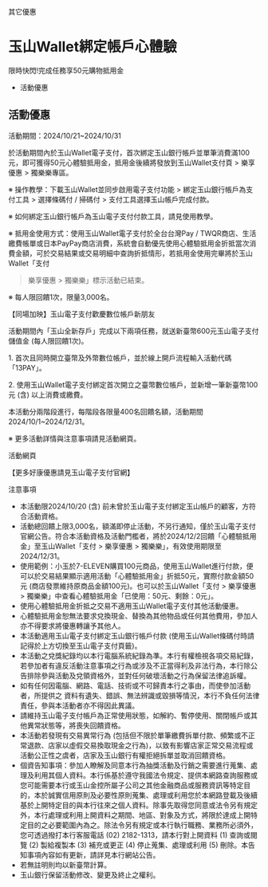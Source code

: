 其它優惠

# 玉山Wallet綁定帳戶心體驗  

限時快閃!完成任務享50元購物抵用金

  * 活動優惠

## 活動優惠

活動期間：2024/10/21~2024/10/31

於活動期間內於玉山Wallet電子支付，首次綁定玉山銀行帳戶並單筆消費滿100元，即可獲得50元心體驗抵用金，抵用金後續將發放到玉山Wallet支付頁 >
樂享優惠 > 獨樂樂專區。

※ 操作教學：下載玉山Wallet並同步啟用電子支付功能 > 綁定玉山銀行帳戶為支付工具 > 選擇條碼付 / 掃碼付 > 支付工具選擇玉山帳戶完成付款。

※ 如何綁定玉山銀行帳戶為玉山電子支付付款工具，請見使用教學。

※ 抵用金使用方式：使用玉山Wallet電子支付於全台台灣Pay /
TWQR商店、生活繳費帳單或日本PayPay商店消費，系統會自動優先使用心體驗抵用金折抵當次消費金額，可於交易結果或交易明細中查詢折抵情形，若抵用金使用完畢將於玉山Wallet「支付
> 樂享優惠 > 獨樂樂」標示活動已結束。

※ 每人限回饋1次，限量3,000名。

【同場加映】玉山電子支付歡慶數位帳戶新朋友

活動期間內「玉山全新存戶」完成以下兩項任務，就送新臺幣600元玉山電子支付儲值金 (每人限回饋1次)。

1\. 首次且同時開立臺幣及外幣數位帳戶，並於線上開戶流程輸入活動代碼「13PAY」。

2\. 使用玉山Wallet電子支付綁定首次開立之臺幣數位帳戶，並新增一筆新臺幣100元 (含) 以上消費或繳費。

本活動分兩階段進行，每階段各限量400名回饋名額，活動期間2024/10/1~2024/12/31。

※ 更多活動詳情與注意事項請見活動網頁。

活動網頁

【更多好康優惠請見玉山電子支付官網】

注意事項

  * 本活動限2024/10/20 (含) 前未曾於玉山電子支付綁定玉山帳戶的顧客，方符合活動資格。
  * 活動總回饋上限3,000名，額滿即停止活動，不另行通知，僅於玉山電子支付官網公告。符合本活動資格及活動門檻者，將於2024/12/2回饋「心體驗抵用金」至玉山Wallet「支付 > 樂享優惠 > 獨樂樂」，有效使用期限至2024/12/31。
  * 使用範例：小玉於7-ELEVEN購買100元商品，使用玉山Wallet進行付款，便可以於交易結果顯示適用活動「心體驗抵用金」折抵50元，實際付款金額50元 (商店發票維持原商品金額100元)。也可以於玉山Wallet「支付 > 樂享優惠 > 獨樂樂」中查看心體驗抵用金「已使用：50元、剩餘：0元」。
  * 使用心體驗抵用金折抵之交易不適用玉山Wallet電子支付其他活動優惠。
  * 心體驗抵用金恕無法要求兌換現金、替換為其他物品或任何其他費用，參加人亦不得要求將優惠轉讓予其他人。
  * 本活動適用玉山電子支付綁定玉山銀行帳戶付款 (使用玉山Wallet條碼付時請記得於上方切換至玉山電子支付頁籤)。
  * 本活動之兌獎紀錄均以本行電腦系統紀錄為準。本行有權檢視各項交易紀錄，若參加者有違反活動注意事項之行為或涉及不正當得利及非法行為，本行除公告排除參與活動及兌領資格外，並對任何破壞活動之行為保留法律追訴權。
  * 如有任何因電腦、網路、電話、技術或不可歸責本行之事由，而使參加活動者，所提供之 資料有遺失、錯誤、無法辨識或毀損等情況，本行不負任何法律責任，參與本活動者亦不得因此異議。
  * 請維持玉山電子支付帳戶為正常使用狀態，如解約、暫停使用、關閉帳戶或其他異常狀態等，將喪失回饋資格。
  * 本活動若發現有交易異常行為 (包括但不限於單筆繳費拆單付款、頻繁或不正常退款、店家以虛假交易換取現金之行為)，以致有影響店家正常交易流程或活動公正性之虞者，店家及玉山銀行有權拒絕拆單並取消回饋資格。
  * 個資告知事項：參加人瞭解及同意本行為抽獎活動及行銷之需要進行蒐集、處理及利用其個人資料。本行係基於遵守我國法令規定、提供本網路查詢服務或您可能需要本行或玉山金控所屬子公司之其他金融商品或服務資訊等特定目的，本於誠實信用原則及必要性原則蒐集、處理或利用您於本網路登載及後續基於上開特定目的與本行往來之個人資料。除事先取得您同意或法令另有規定外，本行處理或利用上開資料之期間、地區、對象及方式，將限於達成上開特定目的之必要範圍內為之。除法令另有規定或本行執行職務、業務所必須外，您可透過撥打本行客服電話 (02) 2182-1313，請本行對上開資料 (1) 查詢或閱覽 (2) 製給複製本 (3) 補充或更正 (4) 停止蒐集、處理或利用 (5) 刪除。本告知事項內容如有更新，請詳見本行網站公告。
  * 若無註明則均以新臺幣計算。
  * 玉山銀行保留活動修改、變更及終止之權利。

